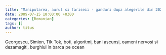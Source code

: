 ```yaml
---
title: "Manipularea, aurul si fariseii - ganduri dupa alegerile din 2025 care trebuiau sa se termine in 2024"
date: 2009-07-15 10:00:00 +0300
categories: [Romanian]
tags: []
author: titus
---
```


Georgescu, Simion, Tik Tok, boti, algoritmi, bani ascunsi, oameni nervosi si dezamagiti, burghiul in barca pe ocean
